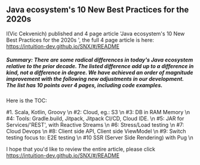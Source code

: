 

## Java ecosystem's 10 New Best Practices for the 2020s 

I(Vic Cekvenich) published and 4 page article 'Java ecosystem's 10 New Best Practices for the 2020s 
', the full 4 page article is here: https://intuition-dev.github.io/SNX/#/README

##### Summary: There are some radical differences in today's Java ecosystem relative to the prior decade. The listed difference add up to a difference in kind, not a difference in degree. We have achieved an order of magnitude improvement with the following new adjustments in our development. The list has 10 points over 4 pages, including code examples.

Here is the TOC:

#1. Scala, Kotlin, Groovy \n
#2: Cloud, eg.: S3 \n
#3: DB in RAM Memory \n
#4: Tools: Gradle.build, Jitpack, Jitpack CI/CD, Cloud IDE. \n
#5: JAR for Services/'REST', with Reactive Streams \n
#6: Stress/Load testing \n
#7: Cloud Devops \n
#8: Client side API, Client side ViewModel \n
#9: Switch testing focus to: E2E testing \n
#10 SSR (Server Side Rendering) with Pug \n

I hope that you'd like to review the entire article, please click https://intuition-dev.github.io/SNX/#/README 





